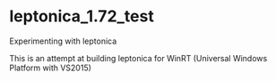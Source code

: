 # leptonica_1.72_test
Experimenting with leptonica

This is an attempt at building leptonica for WinRT (Universal Windows Platform with VS2015) 
